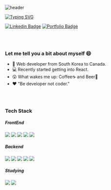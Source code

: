 ![header](https://capsule-render.vercel.app/api?type=waving&height=80&color=gradient)

[![Typing SVG](https://readme-typing-svg.herokuapp.com?font=Kdam+Thmor+Pro&pause=1000&color=000000&random=false&width=435&lines=Welcome+to+Hyewon's+GitHub+%F0%9F%91%8B)](https://git.io/typing-svg)

[![Linkedin Badge](https://img.shields.io/badge/-LinkedIn-0e76a8?style=flat-square&logo=Linkedin&logoColor=white)](https://www.linkedin.com/in/hyewon-bae-615392197)
[![Portfolio Badge](https://img.shields.io/badge/Portfolio-EA4335?style=flat-square&logo=googlefit&logoColor=white)](https://hyewon93.github.io/hyewonb_portfolio/)

<br><br>

### Let me tell you a bit about myself 😄

* 📍 Web developer from South Korea to Canada.
* 💻 Recently started getting into React.
* 😲 What wakes me up: Coffee☕ and Beer🍺
* ❤️ "Be developer not coder."

<br><br>

### Tech Stack
##### FrontEnd
<div>
  <img src="https://img.shields.io/badge/JavaScript-F7DF1E?style=flat-square&logo=javascript&logoColor=black">
  <img src="https://img.shields.io/badge/jQuery-0769AD?style=flat-square&logo=jquery&logoColor=white">
  <img src="https://img.shields.io/badge/Bootstrap-7952B3?style=flat-square&logo=bootstrap&logoColor=white">
  <img src="https://img.shields.io/badge/HTML-E34F26?style=flat-square&logo=html5&logoColor=white">
  <img src="https://img.shields.io/badge/Material%20UI-007FFF?style=flat-square&logo=mui&logoColor=white">
</div>

##### Backend
<div>
  <img src="https://img.shields.io/badge/java-007396?style=flat-square&logo=java&logoColor=white">
  <img src="https://img.shields.io/badge/Spring-6DB33F?style=flat-square&logo=spring&logoColor=white">
  <img src="https://img.shields.io/badge/PHP-777BB4?style=flat-square&logo=php&logoColor=white">
  <img src="https://img.shields.io/badge/MySQL-4479A1?style=flat-square&logo=mysql&logoColor=white">
  <img src="https://img.shields.io/badge/Oracle-F80000?style=flat-square&logo=oracle&logoColor=white">
</div>

##### Studying
<div>
  <img src="https://img.shields.io/badge/React-61DAFB?style=flat-square&logo=react&logoColor=black">
  <img src="https://img.shields.io/badge/Firebase-FFCA28?style=flat-square&logo=firebase&logoColor=black">
</div>
